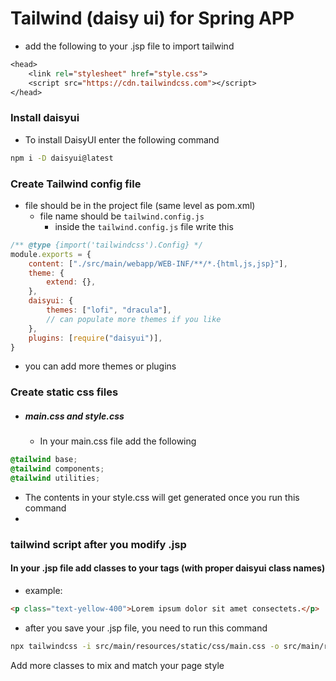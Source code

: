 # Tailwind (daisy ui) for Spring APP

- add the following to your .jsp file to import tailwind
```jsp
<head>
    <link rel="stylesheet" href="style.css">
    <script src="https://cdn.tailwindcss.com"></script>
</head>
```

### Install daisyui
- To install DaisyUI enter the following command
```bash
npm i -D daisyui@latest
```

### Create Tailwind config file
- file should be in the project file (same level as pom.xml)
    - file name should be `tailwind.config.js`
      - inside the `tailwind.config.js` file write this
```js
/** @type {import('tailwindcss').Config} */
module.exports = {
    content: ["./src/main/webapp/WEB-INF/**/*.{html,js,jsp}"],
    theme: {
        extend: {},
    },
    daisyui: {
        themes: ["lofi", "dracula"],
        // can populate more themes if you like
    },
    plugins: [require("daisyui")],
}
```
-   you can add more themes or plugins
### Create static css files
- ##### main.css and style.css
  - In your main.css file add the following
```css
@tailwind base;
@tailwind components;
@tailwind utilities;
```
  - The contents in your style.css will get generated once you run this command 
  - 
### tailwind script after you modify .jsp

#### In your .jsp file add classes to your tags (with proper daisyui class names)

-   example:
```html
<p class="text-yellow-400">Lorem ipsum dolor sit amet consectets.</p>
```
- after you save your .jsp file, you need to run this command

```bash
npx tailwindcss -i src/main/resources/static/css/main.css -o src/main/resources/static/css/style.css
```
Add more classes to mix and match your page style